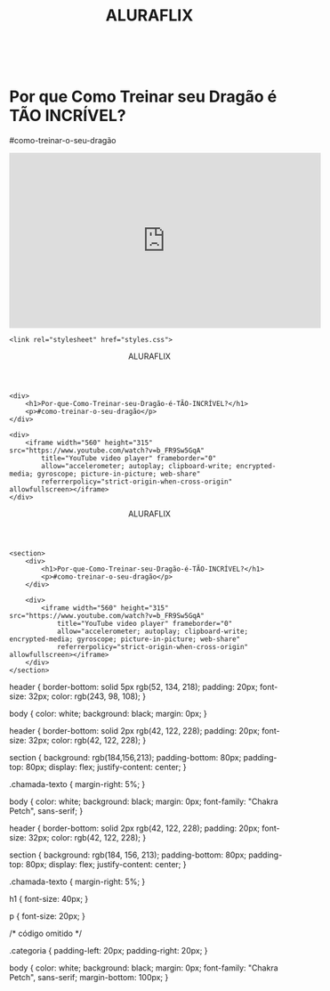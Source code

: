 <h1><header>ALURAFLIX</header>

<h1>Por que Como Treinar seu Dragão é TÃO INCRÍVEL?</h1>

<p>#como-treinar-o-seu-dragão</p>

<iframe width="560" height="315" src="https://www.youtube.com/watch?v=b_FR9Sw5GqA" title="YouTube video player" frameborder="0" allow="accelerometer; autoplay; clipboard-write; encrypted-media; gyroscope; picture-in-picture; web-share" referrerpolicy="strict-origin-when-cross-origin" allowfullscreen></iframe>

<head>

    <link rel="stylesheet" href="styles.css">

</head>

</body>

<head>
    <link rel="stylesheet" href="styles.css">
    <title>Aluraflix</title>
</head>

<body>
    <header>ALURAFLIX</header>

    <div>
        <h1>Por-que-Como-Treinar-seu-Dragão-é-TÃO-INCRÍVEL?</h1>
        <p>#como-treinar-o-seu-dragão</p>
    </div>

    <div>
        <iframe width="560" height="315" src="https://www.youtube.com/watch?v=b_FR9Sw5GqA"
            title="YouTube video player" frameborder="0"
            allow="accelerometer; autoplay; clipboard-write; encrypted-media; gyroscope; picture-in-picture; web-share"
            referrerpolicy="strict-origin-when-cross-origin" allowfullscreen></iframe>
    </div>

</body>

<html lang="pt-BR">
<head>
    <link rel="stylesheet" href="styles.css">
    <title>Aluraflix</title>
</head>

<body>
    <header>ALURAFLIX</header>

    <section>
        <div>
            <h1>Por-que-Como-Treinar-seu-Dragão-é-TÃO-INCRÍVEL?</h1>
            <p>#como-treinar-o-seu-dragão</p>
        </div>

        <div>
            <iframe width="560" height="315" src="https://www.youtube.com/watch?v=b_FR9Sw5GqA"
                title="YouTube video player" frameborder="0"
                allow="accelerometer; autoplay; clipboard-write; encrypted-media; gyroscope; picture-in-picture; web-share"
                referrerpolicy="strict-origin-when-cross-origin" allowfullscreen></iframe>
        </div>
    </section>

</body>

header {
    border-bottom: solid 5px rgb(52, 134, 218);
    padding: 20px;
    font-size: 32px;
    color: rgb(243, 98, 108);
}

body {
    color: white;
    background: black;
    margin: 0px;
}

header {
    border-bottom: solid 2px rgb(42, 122, 228);
    padding: 20px;
    font-size: 32px;
    color: rgb(42, 122, 228);
}

section {
    background: rgb(184,156,213);
    padding-bottom: 80px;
    padding-top: 80px;
    display: flex;
    justify-content: center;
}

.chamada-texto {
    margin-right: 5%;
}

body {
    color: white;
    background: black;
    margin: 0px;
    font-family: "Chakra Petch", sans-serif;
  }
  
  header {
    border-bottom: solid 2px rgb(42, 122, 228);
    padding: 20px;
    font-size: 32px;
    color: rgb(42, 122, 228);
  }
  
  section {
    background: rgb(184, 156, 213);
    padding-bottom: 80px;
    padding-top: 80px;
    display: flex;
    justify-content: center;
  }
  
  .chamada-texto {
    margin-right: 5%;
  }
  
  h1 {
    font-size: 40px;
  }
  
  p {
    font-size: 20px;
  }

  /* código omitido */

.categoria {
  padding-left: 20px;
  padding-right: 20px;
}

body {
    color: white;
    background: black;
    margin: 0px;
    font-family: "Chakra Petch", sans-serif;
    margin-bottom: 100px;
  }
